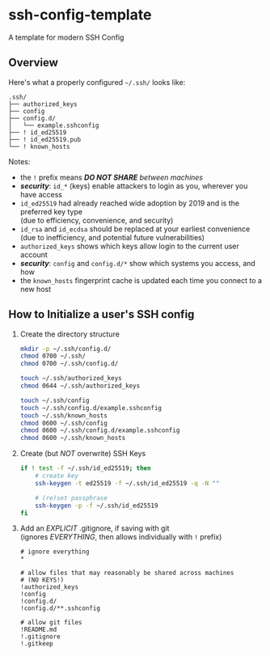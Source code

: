 # ssh-config-template

A template for modern SSH Config

## Overview

Here's what a properly configured `~/.ssh/` looks like:

```text
.ssh/
├── authorized_keys
├── config
├── config.d/
│   └── example.sshconfig
├── ! id_ed25519
├── ! id_ed25519.pub
└── ! known_hosts
```

Notes:

-   the `!` prefix means _**DO NOT SHARE** between machines_
-   **_security_**: `id_*` (keys) enable attackers to login as you, wherever you have access
-   `id_ed25519` had already reached wide adoption by 2019 and is the preferred key type \
    (due to efficiency, convenience, and security)
-   `id_rsa` and `id_ecdsa` should be replaced at your earliest convenience \
    (due to inefficiency, and potential future vulnerabilities)
-   `authorized_keys` shows which keys allow login to the current user account
-   **_security_**: `config` and `config.d/*` show which systems you access, and how
-   the `known_hosts` fingerprint cache is updated each time you connect to a new host

## How to Initialize a user's SSH config

1. Create the directory structure

    ```sh
    mkdir -p ~/.ssh/config.d/
    chmod 0700 ~/.ssh/
    chmod 0700 ~/.ssh/config.d/

    touch ~/.ssh/authorized_keys
    chmod 0644 ~/.ssh/authorized_keys

    touch ~/.ssh/config
    touch ~/.ssh/config.d/example.sshconfig
    touch ~/.ssh/known_hosts
    chmod 0600 ~/.ssh/config
    chmod 0600 ~/.ssh/config.d/example.sshconfig
    chmod 0600 ~/.ssh/known_hosts
    ```

2. Create (but _NOT_ overwrite) SSH Keys

    ```sh
    if ! test -f ~/.ssh/id_ed25519; then
        # create key
        ssh-keygen -t ed25519 -f ~/.ssh/id_ed25519 -q -N ""

        # (re)set passphrase
        ssh-keygen -p -f ~/.ssh/id_ed25519
    fi
    ```

3. Add an _EXPLICIT_ .gitignore, if saving with git \
   (ignores _EVERYTHING_, then allows individually with `!` prefix)

    ```ignore
    # ignore everything
    *

    # allow files that may reasonably be shared across machines
    # (NO KEYS!)
    !authorized_keys
    !config
    !config.d/
    !config.d/**.sshconfig

    # allow git files
    !README.md
    !.gitignore
    !.gitkeep
    ```

